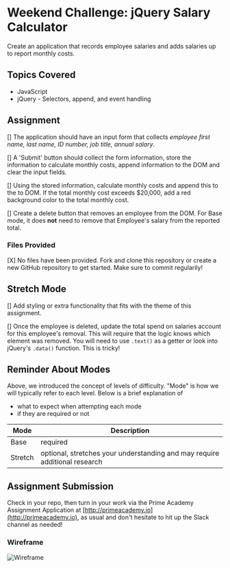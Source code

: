 # Weekend Challenge: jQuery Salary Calculator
Create an application that records employee salaries and adds salaries up to report monthly costs. 

## Topics Covered
- JavaScript
- jQuery - Selectors, append, and event handling

## Assignment

[] The application should have an input form that collects _employee first name, last name, ID number, job title, annual salary_.

[] A 'Submit' button should collect the form information, store the information to calculate monthly costs, append information to the DOM and clear the input fields. 

[] Using the stored information, calculate monthly costs and append this to the to DOM. If the total monthly cost exceeds $20,000, add a red background color to the total monthly cost.

[] Create a delete button that removes an employee from the DOM. For Base mode, it does **not** need to remove that Employee's salary from the reported total.

### Files Provided
[X] No files have been provided. Fork and clone this repository or create a new GitHub repository to get started. Make sure to commit regularily!

## Stretch Mode

[] Add styling or extra functionality that fits with the theme of this assignment.

[] Once the employee is deleted, update the total spend on salaries account for this employee's removal. This will require that the logic knows which element was removed. You will need to use `.text()` as a getter or look into jQuery's `.data()` function. This is tricky! 

## Reminder About Modes

Above, we introduced the concept of levels of difficulty. "Mode" is how we will typically refer to each level. Below is a brief explanation of

* what to expect when attempting each mode
* if they are required or not

Mode | Description
--- | ---
Base | required
Stretch | optional, stretches your understanding and may require additional research

## Assignment Submission
Check in your repo, then turn in your work via the Prime Academy Assignment Application at [http://primeacademy.io](http://primeacademy.io), as usual and don't hesitate to hit up the Slack channel as needed!

### Wireframe

![Wireframe](salary-calc-wireframe.png)